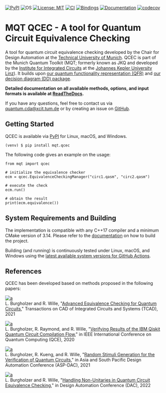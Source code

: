 [![PyPI](https://img.shields.io/pypi/v/mqt.qcec?logo=pypi&style=flat-square)](https://pypi.org/project/mqt.qcec/)
![OS](https://img.shields.io/badge/os-linux%20%7C%20macos%20%7C%20windows-blue?style=flat-square)
[![License: MIT](https://img.shields.io/badge/license-MIT-blue.svg?style=flat-square)](https://opensource.org/licenses/MIT)
[![CI](https://img.shields.io/github/workflow/status/cda-tum/qcec/CI?style=flat-square&logo=github&label=c%2B%2B)](https://github.com/cda-tum/qcec/actions/workflows/ci.yml)
[![Bindings](https://img.shields.io/github/workflow/status/cda-tum/qcec/Deploy%20to%20PyPI?style=flat-square&logo=github&label=python)](https://github.com/cda-tum/qcec/actions/workflows/deploy.yml)
[![Documentation](https://img.shields.io/readthedocs/qcec?logo=readthedocs&style=flat-square)](https://qcec.readthedocs.io/en/latest/)
[![codecov](https://img.shields.io/codecov/c/github/cda-tum/qcec?style=flat-square&logo=codecov)](https://codecov.io/gh/cda-tum/qcec)

# MQT QCEC - A tool for Quantum Circuit Equivalence Checking

A tool for quantum circuit equivalence checking developed by the Chair for Design Automation at the [Technical University of Munich](https://www.tum.de/). 
QCEC is part of the Munich Quantum Toolkit (MQT; formerly known as JKQ and developed by the [Institute for Integrated Circuits](https://iic.jku.at/eda/) at the [Johannes Kepler University Linz](https://jku.at)). 
It builds upon [our quantum functionality representation (QFR)](https://github.com/cda-tum/qfr)
and [our decision diagram (DD) package](https://github.com/cda-tum/dd_package.git).

**Detailed documentation on all available methods, options, and input formats is available at [ReadTheDocs](https://qcec.readthedocs.io/en/latest/).**

If you have any questions, feel free to contact us via [quantum.cda@xcit.tum.de](mailto:quantum.cda@xcit.tum.de) or by creating an issue on [GitHub](https://github.com/cda-tum/qcec/issues).

## Getting Started

QCEC is available via [PyPI](https://pypi.org/project/mqt.qcec/) for Linux, macOS, and Windows.

```console
(venv) $ pip install mqt.qcec
```

The following code gives an example on the usage:

```python3
from mqt import qcec

# initialize the equivalence checker
ecm = qcec.EquivalenceCheckingManager("circ1.qasm", "circ2.qasm")

# execute the check
ecm.run()

# obtain the result
print(ecm.equivalence())
```

## System Requirements and Building

The implementation is compatible with any C++17 compiler and a minimum CMake version of 3.14.
Please refer to the [documentation](https://qcec.readthedocs.io/en/latest/) on how to build the project.

Building (and running) is continuously tested under Linux, macOS, and Windows using the [latest available system versions for GitHub Actions](https://github.com/actions/virtual-environments).

## References

QCEC has been developed based on methods proposed in the following papers:

[![a](https://img.shields.io/static/v1?label=arXiv&message=2004.08420&color=inactive&style=flat-square)](https://arxiv.org/abs/2004.08420)  
L. Burgholzer and R. Wille, "[Advanced Equivalence Checking for Quantum Circuits](https://arxiv.org/abs/2004.08420)," Transactions on CAD of Integrated Circuits and Systems (TCAD), 2021

[![a](https://img.shields.io/static/v1?label=arXiv&message=2009.02376&color=inactive&style=flat-square)](https://arxiv.org/abs/2009.02376)  
L. Burgholzer, R. Raymond, and R. Wille, "[Verifying Results of the IBM Qiskit Quantum Circuit Compilation Flow](https://arxiv.org/abs/2009.02376)," in IEEE International Conference on Quantum Computing (QCE), 2020

[![a](https://img.shields.io/static/v1?label=arXiv&message=2011.07288&color=inactive&style=flat-square)](https://arxiv.org/abs/2011.07288)  
L. Burgholzer, R. Kueng, and R. Wille, "[Random Stimuli Generation for the Verification of Quantum Circuits](https://arxiv.org/abs/2011.07288)," in Asia and South Pacific Design Automation Conference (ASP-DAC), 2021

[![a](https://img.shields.io/static/v1?label=arXiv&message=2106.01099&color=inactive&style=flat-square)](https://arxiv.org/abs/2106.01099)  
L. Burgholzer and R. Wille, "[Handling Non-Unitaries in Quantum Circuit Equivalence Checking](https://arxiv.org/abs/2106.01099)," in Design Automation Conference (DAC), 2022
